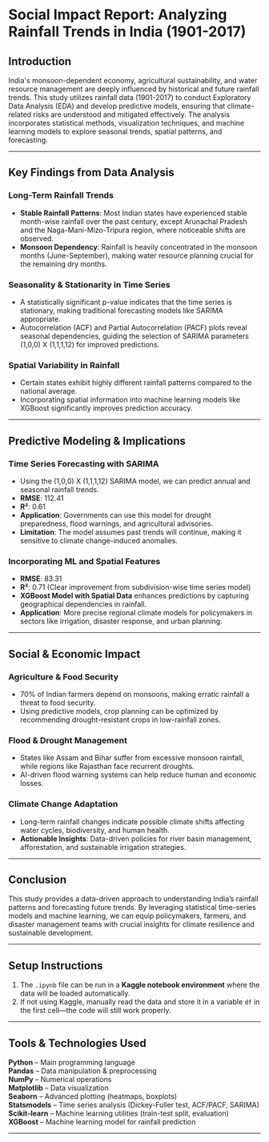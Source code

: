 # Social Impact Report: Analyzing Rainfall Trends in India (1901-2017)

## Introduction
India's monsoon-dependent economy, agricultural sustainability, and water resource management are deeply influenced by historical and future rainfall trends. This study utilizes rainfall data (1901-2017) to conduct Exploratory Data Analysis (EDA) and develop predictive models, ensuring that climate-related risks are understood and mitigated effectively. The analysis incorporates statistical methods, visualization techniques, and machine learning models to explore seasonal trends, spatial patterns, and forecasting.

---

## Key Findings from Data Analysis

### Long-Term Rainfall Trends
- **Stable Rainfall Patterns**: Most Indian states have experienced stable month-wise rainfall over the past century, except Arunachal Pradesh and the Naga-Mani-Mizo-Tripura region, where noticeable shifts are observed.
- **Monsoon Dependency**: Rainfall is heavily concentrated in the monsoon months (June-September), making water resource planning crucial for the remaining dry months.

### Seasonality & Stationarity in Time Series
- A statistically significant p-value indicates that the time series is stationary, making traditional forecasting models like SARIMA appropriate.
- Autocorrelation (ACF) and Partial Autocorrelation (PACF) plots reveal seasonal dependencies, guiding the selection of SARIMA parameters (1,0,0) X (1,1,1,12) for improved predictions.

### Spatial Variability in Rainfall
- Certain states exhibit highly different rainfall patterns compared to the national average.
- Incorporating spatial information into machine learning models like XGBoost significantly improves prediction accuracy.

---

## Predictive Modeling & Implications

### Time Series Forecasting with SARIMA
- Using the (1,0,0) X (1,1,1,12) SARIMA model, we can predict annual and seasonal rainfall trends.
- **RMSE**: 112.41
- **R²**: 0.61
- **Application**: Governments can use this model for drought preparedness, flood warnings, and agricultural advisories.
- **Limitation**: The model assumes past trends will continue, making it sensitive to climate change-induced anomalies.

### Incorporating ML and Spatial Features
- **RMSE**: 83.31
- **R²**: 0.71 (Clear improvement from subdivision-wise time series model)
- **XGBoost Model with Spatial Data** enhances predictions by capturing geographical dependencies in rainfall.
- **Application**: More precise regional climate models for policymakers in sectors like irrigation, disaster response, and urban planning.

---

## Social & Economic Impact

### Agriculture & Food Security
- 70% of Indian farmers depend on monsoons, making erratic rainfall a threat to food security.
- Using predictive models, crop planning can be optimized by recommending drought-resistant crops in low-rainfall zones.

### Flood & Drought Management
- States like Assam and Bihar suffer from excessive monsoon rainfall, while regions like Rajasthan face recurrent droughts.
- AI-driven flood warning systems can help reduce human and economic losses.

### Climate Change Adaptation
- Long-term rainfall changes indicate possible climate shifts affecting water cycles, biodiversity, and human health.
- **Actionable Insights**: Data-driven policies for river basin management, afforestation, and sustainable irrigation strategies.

---

## Conclusion
This study provides a data-driven approach to understanding India’s rainfall patterns and forecasting future trends. By leveraging statistical time-series models and machine learning, we can equip policymakers, farmers, and disaster management teams with crucial insights for climate resilience and sustainable development.

---

## Setup Instructions
1. The `.ipynb` file can be run in a **Kaggle notebook environment** where the data will be loaded automatically.
2. If not using Kaggle, manually read the data and store it in a variable `df` in the first cell—the code will still work properly.

---

## Tools & Technologies Used
**Python** – Main programming language  
**Pandas** – Data manipulation & preprocessing  
**NumPy** – Numerical operations  
**Matplotlib** – Data visualization  
**Seaborn** – Advanced plotting (heatmaps, boxplots)  
**Statsmodels** – Time series analysis (Dickey-Fuller test, ACF/PACF, SARIMA)  
**Scikit-learn** – Machine learning utilities (train-test split, evaluation)  
**XGBoost** – Machine learning model for rainfall prediction  

---




